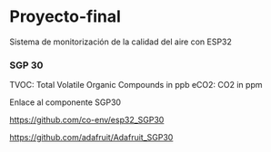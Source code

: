 # Proyecto-final
Sistema de monitorización de la calidad del aire con ESP32



### SGP 30

TVOC: Total Volatile Organic Compounds in ppb
eCO2: CO2 in ppm

Enlace al componente SGP30

https://github.com/co-env/esp32_SGP30

https://github.com/adafruit/Adafruit_SGP30